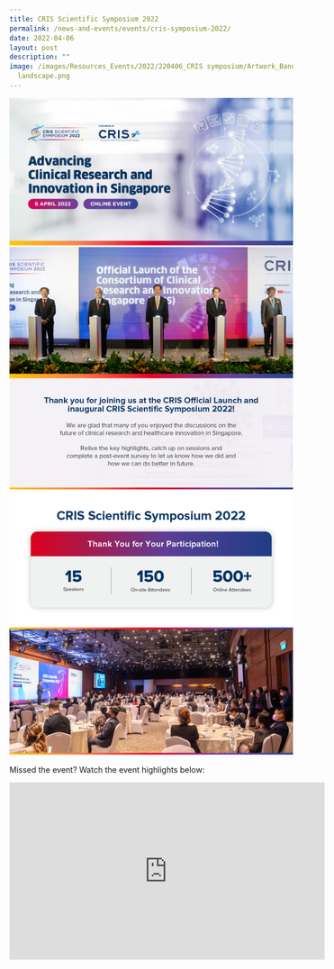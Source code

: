 ```yaml
---
title: CRIS Scientific Symposium 2022
permalink: /news-and-events/events/cris-symposium-2022/
date: 2022-04-06
layout: post
description: ""
image: /images/Resources_Events/2022/220406_CRIS symposium/Artwork_Banner -
  landscape.png
---
```

![](/images/Resources_Events/2022/220406_CRIS%20symposium/Artwork_Banner%20-%20landscape.png)
![](/images/Resources_Events/2022/220406_CRIS%20symposium/01%20-%20Body.png)

Missed the event? Watch the event highlights below:

<iframe width="560" height="315" src="https://www.youtube.com/embed/7J_hjMNsb1w" title="YouTube video player" frameborder="0" allow="accelerometer; autoplay; clipboard-write; encrypted-media; gyroscope; picture-in-picture; web-share" allowfullscreen></iframe>